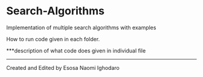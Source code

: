# Search-Algorithms
Implementation of multiple search algorithms with examples

How to run code given in each folder. 

***description of what code does given in individual file


*************************************************
Created and Edited by Esosa Naomi Ighodaro
